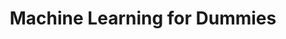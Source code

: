 ---
title: "Machine Learning for Dummies"
year: "2024"
description: "A beginner-friendly platform that simplifies machine learning concepts through interactive tutorials and practical examples using PyTorch."
image: "/project/Machine Learning for Dummies.png"
projectUrl: "https://mlfordummy.com/"
technologies: ["PyTorch", "Machine Learning", "Python"]
--- 